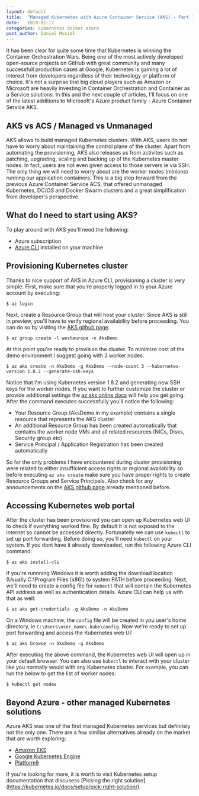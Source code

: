 ```yaml
---
layout: default
title:  "Managed Kubernetes with Azure Container Service (AKS) - Part 1"
date:   2018-02-17
categories: kubernetes docker azure
post_author: Daniel Musiał
---
```


It has been clear for quite some time that Kubernetes is winning the Container Orchestration Wars. Being one of the most actively developed open-source projects on GitHub with great community and many successfull production cases at Google, Kubernetes is gaining a lot of interest from developers regardless of their technology or platform of choice. It's not a surprise that big cloud players such as Amazon or Microsoft are heavily investing in Container Orchestration and Container as a Service solutions. In this and the next couple of articles, I'll focus on one of the latest additions to Microsoft's Azure product family - Azure Container Service AKS.

## AKS vs ACS / Managed vs Unmanaged

AKS allows to build managed Kubernetes clusters. With AKS, users do not have to worry about maintaining the control plane of the cluster. Apart from automating the provisioning, AKS also releases us from activites such as patching, upgrading, scaling and backing up of the Kubernetes master nodes. In fact, users are not even given access to those servers ie via SSH. The only thing we will need to worry about are the worker nodes (minions) running our application containers. This is a big step forward from the previous Azure Container Service ACS, that offered unmanaged Kubernetes, DC/OS and Docker Swarm clusters and a great simplification from developer's perspective.

## What do I need to start using AKS?

To play around with AKS you'll need the following:
 * Azure subscription
 * [Azure CLI](https://docs.microsoft.com/en-us/cli/azure/install-azure-cli?view=azure-cli-latest) installed on your machine

## Provisioning Kubernetes cluster

Thanks to nice support of AKS in Azure CLI, provisioning a cluster is very simple. First, make sure that you're properly logged in to your Azure account by executing:

```
$ az login
```

Next, create a Resource Group that will host your cluster. Since AKS is still in preview, you'll have to verify regional availability before proceeding. You can do so by visiting the [AKS github page](https://github.com/Azure/AKS/blob/master/preview_regions.md).

```
$ az group create -l westeurope -n AksDemo
```

At this point you're ready to provision the cluster. To minimize cost of the demo environment I suggest going with 3 worker nodes.

```
$ az aks create -n AksDemo -g AksDemo --node-count 3 --kubernetes-version 1.8.2 --generate-ssh-keys
```

Notice that I'm using Kubernetes version 1.8.2 and generating new SSH keys for the worker nodes. If you want to further customize the cluster or provide additional settings the [az aks online docs](https://docs.microsoft.com/en-us/cli/azure/aks?view=azure-cli-latest) will help you get going. After the command executes successfully you'll notice the following:

 * Your Resource Group (AksDemo in my example) contains a single resource that represents the AKS cluster
 * An additional Resource Group has been created automatically that contains the worker node VMs and all related resources (NICs, Disks, Security group etc)
 * Service Principal / Application Registration has been created automatically

So far the only problems I have encountered during cluster provisioning were related to either insufficient access rights or regional availability so before executing `az aks create` make sure you have proper rights to create Resource Groups and Service Principals. Also check for any announcements on the [AKS github page](https://github.com/Azure/AKS/blob/master/preview_regions.md) already mentioned before.

## Accessing Kubernetes web portal

After the cluster has been provisioned you can open up Kubernetes web UI to check if everything worked fine. By default it is not exposed to the internet so cannot be accessed directly. Fortunatelly we can use `kubectl` to set up port forwarding. Before doing so, you'll need `kubectl` on your system. If you dont have it already downloaded, run the following Azure CLI command:

```
$ az aks install-cli
```

If you're runnning Windows it is worth adding the download location (Usually C:\Program Files (x86)) to system PATH before proceeding. Next, we'll need to create a config file for `kubectl` that will contain the Kubernetes API address as well as authentication details. Azure CLI can help us with that as well:

```
$ az aks get-credentials -g AksDemo -n AksDemo
```

On a Windows machine, the `config` file will be created in you user's home directory, ie `C:\Users\user_name\.kube\config`. Now we're ready to set up port forwarding and access the Kubernetes web UI:

```
$ az aks browse -n AksDemo -g AksDemo
```

After executing the above command, the Kubernetes web UI will open up in your default browser. You can also use `kubectl` to interact with your cluster like you normally would with any Kubernetes cluster. For example, you can run the below to get the list of worker nodes:

```
$ kubectl get nodes
```

## Beyond Azure - other managed Kubernetes solutions

Azure AKS was one of the first managed Kubernetes services but definitely not the only one. There are a few similiar alternatives already on the market that are worth exploring:

 * [Amazon EKS](https://aws.amazon.com/eks/)
 * [Google Kubernetes Engine](https://cloud.google.com/kubernetes-engine/)
 * [Platform9](https://platform9.com/managed-kubernetes/)

If you're looking for more, it is worth to visit Kubernetes setup documentation that discusess [Picking the right solution] (https://kubernetes.io/docs/setup/pick-right-solution/).